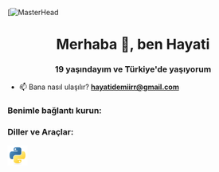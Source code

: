  [![MasterHead](http:https://yandex.com.tr/gorsel/search?text=python+png&pos=1&rpt=simage&img_url=https%3A%2F%2Fupload.wikimedia.org%2Fwikipedia%2Fcommons%2Fthumb%2Ff%2Ff8%2FPython_logo_and_wordmark.svg%2F300px-Python_logo_and_wordmark.svg.png&from=tabbar&lr=115724)
<h1 align="center">Merhaba 👋, ben Hayati</h1>
<h3 align="center">19 yaşındayım ve Türkiye'de yaşıyorum</h3>

- 📫 Bana nasıl ulaşılır? **hayatidemiirr@gmail.com**

<h3 align="left">Benimle bağlantı kurun:</h3>
<p align="left">
</p>

<h3 align="left">Diller ve Araçlar: </h3>
<p align="left"> <a href="https://www.python.org" target="_blank" rel="noreferrer"> <img src="https://raw.githubusercontent.com/devicons/devicon/master/icons/python/python-original.svg" alt="python" width="40" height="40"/> </a> </s>
